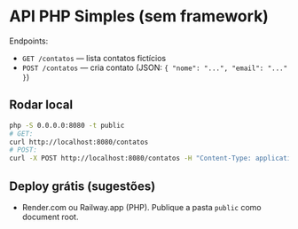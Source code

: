 # API PHP Simples (sem framework)

Endpoints:
- `GET /contatos` — lista contatos fictícios
- `POST /contatos` — cria contato (JSON: `{ "nome": "...", "email": "..." }`)

## Rodar local
```bash
php -S 0.0.0.0:8080 -t public
# GET:
curl http://localhost:8080/contatos
# POST:
curl -X POST http://localhost:8080/contatos -H "Content-Type: application/json" -d '{"nome":"Jéssica","email":"jessica@mail.com"}'
```

## Deploy grátis (sugestões)
- Render.com ou Railway.app (PHP). Publique a pasta `public` como document root.

